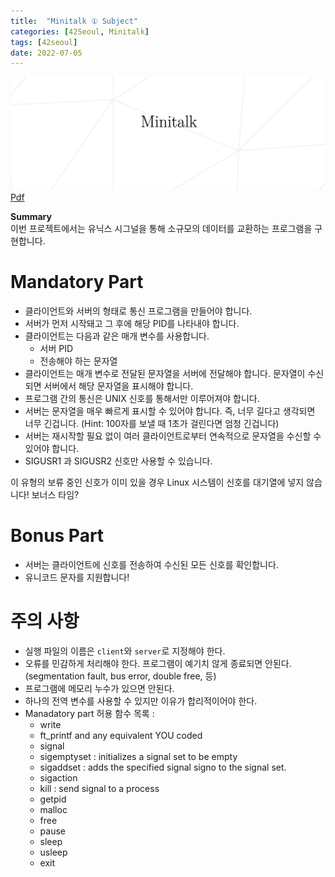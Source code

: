 ```yaml
---
title:  "Minitalk ① Subject"
categories: [42Seoul, Minitalk]
tags: [42seoul]
date: 2022-07-05
---
```

![thumbnail](/assets/img/42seoul/minitalk/minitalk.png)
[Pdf](https://23tae.github.io/assets/file/minitalk_en.subject.pdf)

**Summary**  
이번 프로젝트에서는 유닉스 시그널을 통해 소규모의 데이터를 교환하는 프로그램을 구현합니다.

# Mandatory Part

- 클라이언트와 서버의 형태로 통신 프로그램을 만들어야 합니다.
- 서버가 먼저 시작돼고 그 후에 해당 PID를 나타내야 합니다.
- 클라이언트는 다음과 같은 매개 변수를 사용합니다.
    - 서버 PID
    - 전송해야 하는 문자열
- 클라이언트는 매개 변수로 전달된 문자열을 서버에 전달해야 합니다. 문자열이 수신되면 서버에서 해당 문자열을 표시해야 합니다.
- 프로그램 간의 통신은 UNIX 신호를 통해서만 이루어져야 합니다.
- 서버는 문자열을 매우 빠르게 표시할 수 있어야 합니다. 즉, 너무 길다고 생각되면 너무 긴겁니다. (Hint: 100자를 보낼 때 1초가 걸린다면 엄청 긴겁니다)
- 서버는 재시작할 필요 없이 여러 클라이언트로부터 연속적으로 문자열을 수신할 수 있어야 합니다.
- SIGUSR1 과 SIGUSR2 신호만 사용할 수 있습니다.

이 유형의 보류 중인 신호가 이미 있을 경우 Linux 시스템이 신호를 대기열에 넣지 않습니다! 보너스 타임?

# Bonus Part

- 서버는 클라이언트에 신호를 전송하여 수신된 모든 신호를 확인합니다.
- 유니코드 문자를 지원합니다!

# 주의 사항

- 실행 파일의 이름은 `client`와 `server`로 지정해야 한다.
- 오류를 민감하게 처리해야 한다. 프로그램이 예기치 않게 종료되면 안된다. (segmentation fault, bus error, double free, 등)
- 프로그램에 메모리 누수가 있으면 안된다.
- 하나의 전역 변수를 사용할 수 있지만 이유가 합리적이어야 한다.
- Manadatory part 허용 함수 목록 :
    - write
    - ft_printf and any equivalent YOU coded
    - signal
    - sigemptyset : initializes a signal set to be empty
    - sigaddset : adds the specified signal signo to the signal set.
    - sigaction
    - kill : send signal to a process
    - getpid
    - malloc
    - free
    - pause
    - sleep
    - usleep
    - exit